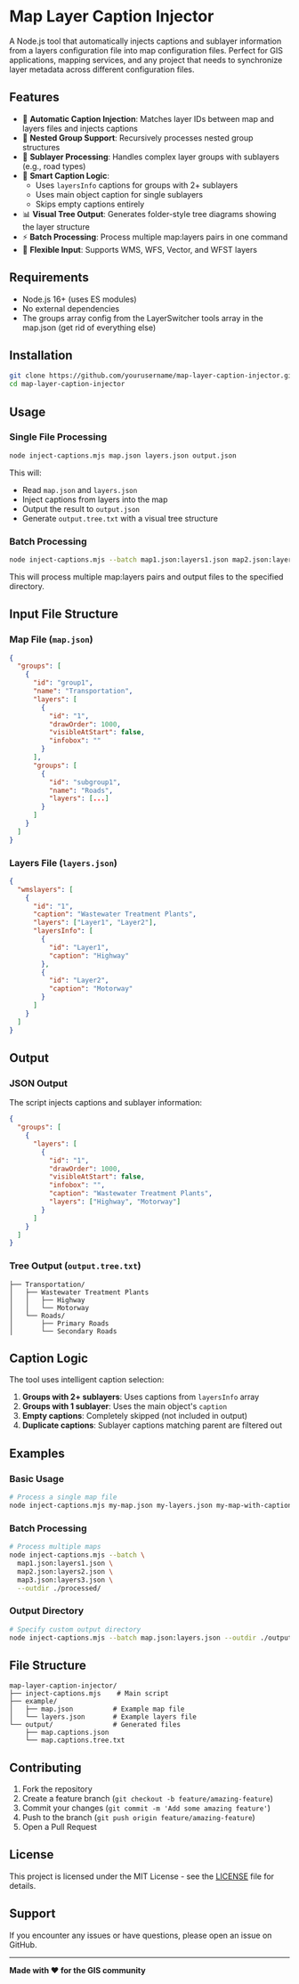 # Map Layer Caption Injector

A Node.js tool that automatically injects captions and sublayer information from a layers configuration file into map configuration files. Perfect for GIS applications, mapping services, and any project that needs to synchronize layer metadata across different configuration files.

## Features

- 🔄 **Automatic Caption Injection**: Matches layer IDs between map and layers files and injects captions
- 🌳 **Nested Group Support**: Recursively processes nested group structures
- 📁 **Sublayer Processing**: Handles complex layer groups with sublayers (e.g., road types)
- 🎯 **Smart Caption Logic**:
  - Uses `layersInfo` captions for groups with 2+ sublayers
  - Uses main object caption for single sublayers
  - Skips empty captions entirely
- 📊 **Visual Tree Output**: Generates folder-style tree diagrams showing the layer structure
- ⚡ **Batch Processing**: Process multiple map:layers pairs in one command
- 🔧 **Flexible Input**: Supports WMS, WFS, Vector, and WFST layers

## Requirements

- Node.js 16+ (uses ES modules)
- No external dependencies
- The groups array config from the LayerSwitcher tools array in the map.json (get rid of everything else)

## Installation

```bash
git clone https://github.com/yourusername/map-layer-caption-injector.git
cd map-layer-caption-injector
```

## Usage

### Single File Processing

```bash
node inject-captions.mjs map.json layers.json output.json
```

This will:

- Read `map.json` and `layers.json`
- Inject captions from layers into the map
- Output the result to `output.json`
- Generate `output.tree.txt` with a visual tree structure

### Batch Processing

```bash
node inject-captions.mjs --batch map1.json:layers1.json map2.json:layers2.json --outdir ./output/
```

This will process multiple map:layers pairs and output files to the specified directory.

## Input File Structure

### Map File (`map.json`)

```json
{
  "groups": [
    {
      "id": "group1",
      "name": "Transportation",
      "layers": [
        {
          "id": "1",
          "drawOrder": 1000,
          "visibleAtStart": false,
          "infobox": ""
        }
      ],
      "groups": [
        {
          "id": "subgroup1",
          "name": "Roads",
          "layers": [...]
        }
      ]
    }
  ]
}
```

### Layers File (`layers.json`)

```json
{
  "wmslayers": [
    {
      "id": "1",
      "caption": "Wastewater Treatment Plants",
      "layers": ["Layer1", "Layer2"],
      "layersInfo": [
        {
          "id": "Layer1",
          "caption": "Highway"
        },
        {
          "id": "Layer2",
          "caption": "Motorway"
        }
      ]
    }
  ]
}
```

## Output

### JSON Output

The script injects captions and sublayer information:

```json
{
  "groups": [
    {
      "layers": [
        {
          "id": "1",
          "drawOrder": 1000,
          "visibleAtStart": false,
          "infobox": "",
          "caption": "Wastewater Treatment Plants",
          "layers": ["Highway", "Motorway"]
        }
      ]
    }
  ]
}
```

### Tree Output (`output.tree.txt`)

```
├── Transportation/
│   ├── Wastewater Treatment Plants
│   │   ├── Highway
│   │   └── Motorway
│   └── Roads/
│       ├── Primary Roads
│       └── Secondary Roads
```

## Caption Logic

The tool uses intelligent caption selection:

1. **Groups with 2+ sublayers**: Uses captions from `layersInfo` array
2. **Groups with 1 sublayer**: Uses the main object's `caption`
3. **Empty captions**: Completely skipped (not included in output)
4. **Duplicate captions**: Sublayer captions matching parent are filtered out

## Examples

### Basic Usage

```bash
# Process a single map file
node inject-captions.mjs my-map.json my-layers.json my-map-with-captions.json
```

### Batch Processing

```bash
# Process multiple maps
node inject-captions.mjs --batch \
  map1.json:layers1.json \
  map2.json:layers2.json \
  map3.json:layers3.json \
  --outdir ./processed/
```

### Output Directory

```bash
# Specify custom output directory
node inject-captions.mjs --batch map.json:layers.json --outdir ./output/
```

## File Structure

```
map-layer-caption-injector/
├── inject-captions.mjs    # Main script
├── example/
│   ├── map.json          # Example map file
│   └── layers.json       # Example layers file
└── output/               # Generated files
    ├── map.captions.json
    └── map.captions.tree.txt
```

## Contributing

1. Fork the repository
2. Create a feature branch (`git checkout -b feature/amazing-feature`)
3. Commit your changes (`git commit -m 'Add some amazing feature'`)
4. Push to the branch (`git push origin feature/amazing-feature`)
5. Open a Pull Request

## License

This project is licensed under the MIT License - see the [LICENSE](LICENSE) file for details.

## Support

If you encounter any issues or have questions, please open an issue on GitHub.

---

**Made with ❤️ for the GIS community**

